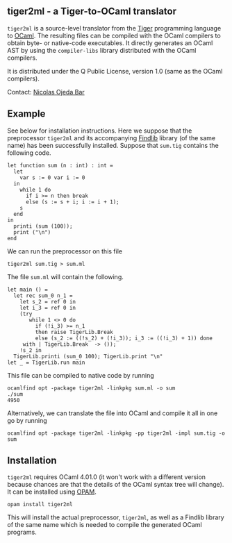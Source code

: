 tiger2ml - a Tiger-to-OCaml translator
----------------------------------------

`tiger2ml` is a source-level translator from the [Tiger][] programming language
to [OCaml][].  The resulting files can be compiled with the OCaml compilers to
obtain byte- or native-code executables.  It directly generates an OCaml AST by
using the `compiler-libs` library distributed with the OCaml compilers.

It is distributed under the Q Public License, version 1.0 (same as the OCaml
compilers).

Contact: [Nicolas Ojeda Bar][]

[Nicolas Ojeda Bar]: n.oje.bar@gmail.com
[Tiger]: http://www.cs.princeton.edu/~appel/modern/ml/
[OCaml]: http://ocaml.org

## Example

See below for installation instructions.  Here we suppose that the preprocessor
`tiger2ml` and its accompanying [Findlib][] library (of the same name) has been
successfully installed.  Suppose that `sum.tig` contains the following code.

    let function sum (n : int) : int =
      let
        var s := 0 var i := 0
      in
        while 1 do
          if i >= n then break
          else (s := s + i; i := i + 1);
        s
      end
    in
      printi (sum (100));
      print ("\n")
    end

We can run the preprocessor on this file

    tiger2ml sum.tig > sum.ml

The file `sum.ml` will contain the following.

    let main () =
      let rec sum_0 n_1 =
        let s_2 = ref 0 in
        let i_3 = ref 0 in
        (try
           while 1 <> 0 do
             if (!i_3) >= n_1
             then raise TigerLib.Break
             else (s_2 := ((!s_2) + (!i_3)); i_3 := ((!i_3) + 1)) done
         with | TigerLib.Break  -> ());
        !s_2 in
      TigerLib.printi (sum_0 100); TigerLib.print "\n"
    let _ = TigerLib.run main

This file can be compiled to native code by running

    ocamlfind opt -package tiger2ml -linkpkg sum.ml -o sum
    ./sum
    4950

Alternatively, we can translate the file into OCaml and compile it all in one go
by running

    ocamlfind opt -package tiger2ml -linkpkg -pp tiger2ml -impl sum.tig -o sum

[Findlib]: http://projects.camlcity.org/projects/findlib.html

## Installation

`tiger2ml` requires OCaml 4.01.0 (it won't work with a different version because
chances are that the details of the OCaml syntax tree will change).  It can be
installed using [OPAM][].

    opam install tiger2ml

This will install the actual preprocessor, `tiger2ml`, as well as a Findlib
library of the same name which is needed to compile the generated OCaml
programs.

[OPAM]: https://opam.ocaml.org


